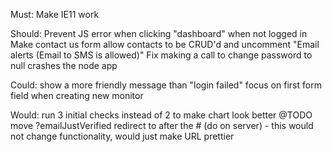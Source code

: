 Must:
Make IE11 work

Should:
Prevent JS error when clicking "dashboard" when not logged in
Make contact us form
allow contacts to be CRUD'd and uncomment "Email alerts (Email to SMS is allowed)"
Fix making a call to change password to null crashes the node app

Could:
show a more friendly message than "login failed"
focus on first form field when creating new monitor

Would:
run 3 initial checks instead of 2 to make chart look better
@TODO move ?emailJustVerified redirect to after the # (do on server) - this would not change functionality, would just make URL prettier
